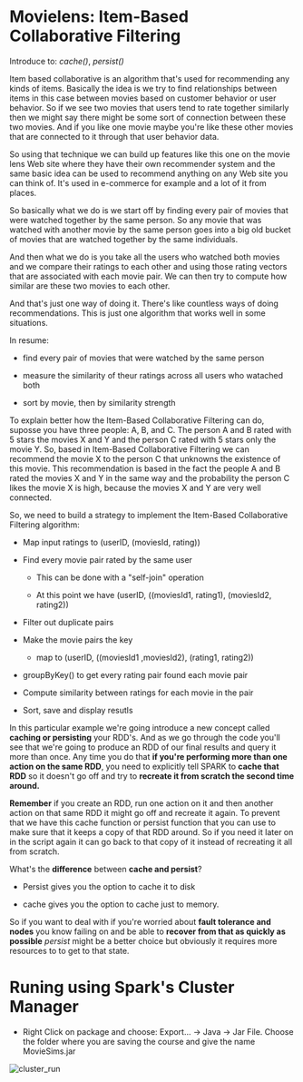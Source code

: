 # Movielens: Item-Based Collaborative Filtering

Introduce to: _cache()_, _persist()_

Item based collaborative is an algorithm that's used for recommending any kinds of items.
Basically the idea is we try to find relationships between items in this case between movies based on
customer behavior or user behavior.
So if we see two movies that users tend to rate together similarly then we might say there might be
some sort of connection between these two movies.
And if you like one movie maybe you're like these other movies that are connected to it through that
user behavior data.

So using that technique we can build up features like this one on the movie lens Web site where they
have their own recommender system and the same basic idea can be used to recommend anything on any Web
site you can think of.
It's used in e-commerce for example and a lot of it from places. 

So basically what we do is we start off by finding every pair of movies that were watched together by
the same person. So any movie that was watched with another movie by the same person goes into a big old bucket of movies
that are watched together by the same individuals.


And then what we do is you take all the users who watched both movies and we compare their ratings to
each other and using those rating vectors that are associated with each movie pair.
We can then try to compute how similar are these two movies to each other.


And that's just one way of doing it.
There's like countless ways of doing recommendations.
This is just one algorithm that works well in some situations.

In resume:

- find every pair of movies that were watched by the same person

- measure the similarity of theur ratings across all users who watached both

- sort by movie, then by similarity strength

To explain better how the Item-Based Collaborative Filtering can do, suposse you have three people: A, B, and C. The person A and B rated with 5 stars the movies X and Y and the person C rated with 5 stars only the movie Y. So, based in Item-Based Collaborative Filtering we can recommend the movie X to the person C that unknowns the existence of this movie. This recommendation is based in the fact the people A and B rated the movies X and Y in the same way and the probability the person C likes the movie X is high, because the movies X and Y are very well connected.

So, we need to build a strategy to implement the Item-Based Collaborative Filtering algorithm:

- Map input ratings to (userID, (moviesId, rating))

- Find every movie pair rated by the same user

  - This can be done with a "self-join" operation
  
  - At this point we have (userID, ((moviesId1, rating1), (moviesId2, rating2))
  
- Filter out duplicate pairs
  
- Make the movie pairs the key
     
  - map to (userID, ((moviesId1 ,moviesId2), (rating1, rating2))
  
- groupByKey() to get every rating pair found each movie pair

- Compute similarity between ratings for each movie in the pair

- Sort, save and display resutls


In this particular example we're going introduce a new concept called **caching or persisting** your RDD's.
And as we go through the code you'll see that we're going to produce an RDD of our final results and
query it more than once. Any time you do that **if you're performing more than one action on the same RDD**, you need to explicitly
tell SPARK to **cache that RDD** so it doesn't go off and try to **recreate it from scratch the second time
around.**

**Remember** if you create an RDD, run one action on it and then another action on that same RDD it might go off and
recreate it again. To prevent that we have this cache function or persist function that you can use to make sure that it keeps a copy of
that RDD around. So if you need it later on in the script again it can go back to that copy of it instead of recreating
it all from scratch.


What's the **difference** between **cache and persist**?

- Persist gives you the option to cache it to disk 

- cache gives you the option to cache just to memory.

So if you want to deal with if you're worried about **fault tolerance and nodes** you know failing on  and
be able to **recover from that as quickly as possible** _persist_ might be a better choice but obviously it
requires more resources to to get to that state. 

# Runing using Spark's Cluster Manager

- Right Click on package and choose: Export... -> Java -> Jar File. Choose the folder where you are saving the course and give the name MovieSims.jar

![cluster_run](https://user-images.githubusercontent.com/37953610/58922882-d732f180-8734-11e9-9f2a-01b952f8b42a.jpg)
